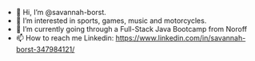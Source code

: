 - 👋 Hi, I’m @savannah-borst.
- 👀 I’m interested in sports, games, music and motorcycles.
- 🌱 I’m currently going through a Full-Stack Java Bootcamp from Noroff
- 📫 How to reach me Linkedin: https://www.linkedin.com/in/savannah-borst-347984121/
<!---
savannah-borst/savannah-borst is a ✨ special ✨ repository because its `README.md` (this file) appears on your GitHub profile.
You can click the Preview link to take a look at your changes.
--->
